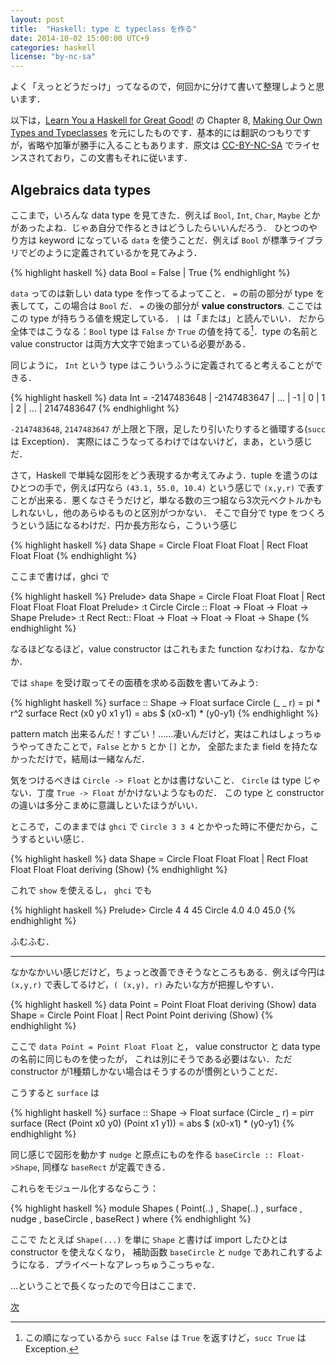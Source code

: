 ```yaml
---
layout: post
title:  "Haskell: type と typeclass を作る"
date: 2014-10-02 15:00:00 UTC+9
categories: haskell
license: "by-nc-sa"
---
```


よく「えっとどうだっけ」ってなるので，何回かに分けて書いて整理しようと思います．

以下は，[Learn You a Haskell for Great Good!](http://learnyouahaskell.com/) の Chapter 8, [Making Our Own Types and Typeclasses](http://learnyouahaskell.com/making-our-own-types-and-typeclasses) を元にしたものです．基本的には翻訳のつもりですが，省略や加筆が勝手に入ることもあります．原文は [CC-BY-NC-SA](http://creativecommons.org/licenses/by-nc-sa/3.0/) でライセンスされており，この文書もそれに従います．

## Algebraics data types

ここまで，いろんな data type を見てきた．例えば `Bool`, `Int`, `Char`, `Maybe` とかがあったよね．じゃあ自分で作るときはどうしたらいいんだろう．
ひとつのやり方は keyword になっている `data` を使うことだ．例えば `Bool` が標準ライブラリでどのように定義されているかを見てみよう．

{% highlight haskell %}
data Bool = False | True
{% endhighlight %}

`data` ってのは新しい data type を作ってるよってこと． `=` の前の部分が type を表してて，この場合は `Bool` だ．
`=` の後の部分が  **value constructors**. ここではこの type が持ちうる値を規定している． `|` は「または」と読んでいい．
だから全体ではこうなる：`Bool` type は `False` か `True` の値を持てる[^bool-succ]．type の名前と value constructor は両方大文字で始まっている必要がある．

同じように， `Int` という type はこういうふうに定義されてると考えることができる．

{% highlight haskell %}
data Int = -2147483648 | -2147483647 | ... | -1 | 0 | 1 | 2 | ... | 2147483647
{% endhighlight %}

`-2147483648`, `2147483647` が上限と下限，足したり引いたりすると循環する(`succ` は Exception)．
実際にはこうなってるわけではないけど，まあ，という感じだ．

さて，Haskell で単純な図形をどう表現するか考えてみよう．tuple を遣うのはひとつの手で，例えば円なら `(43.1, 55.0, 10.4)`
という感じで `(x,y,r)` で表すことが出来る．悪くなさそうだけど，単なる数の三つ組なら3次元ベクトルかもしれないし，他のあらゆるものと区別がつかない．
そこで自分で type をつくろうという話になるわけだ．円か長方形なら，こういう感じ

{% highlight haskell %}
data Shape = Circle Float Float Float | Rect Float Float Float
{% endhighlight %}

ここまで書けば，ghci で

{% highlight haskell %}
Prelude> data Shape = Circle Float Float Float | Rect Float Float Float Float
Prelude> :t Circle
Circle :: Float -> Float -> Float -> Shape
Prelude> :t Rect
Rect:: Float -> Float -> Float -> Float -> Shape
{% endhighlight %}

なるほどなるほど，value constructor はこれもまた function なわけね．なかなか．

では `shape` を受け取ってその面積を求める函数を書いてみよう:

{% highlight haskell %}
surface :: Shape -> Float
surface Circle (_ _ r) = pi * r^2
surface Rect (x0 y0 x1 y1) = abs $ (x0-x1) * (y0-y1)
{% endhighlight %}

pattern match 出来るんだ！すごい！……凄いんだけど，実はこれはしょっちゅうやってきたことで，`False` とか `5` とか `[]` とか，
全部たまたま field を持たなかっただけで，結局は一緒なんだ．

気をつけるべきは `Circle -> Float` とかは書けないこと． `Circle` は type じゃない．丁度 `True -> Float` がかけないようなものだ．
この type と constructor の違いは多分こまめに意識しといたほうがいい．

ところで，このままでは `ghci` で `Circle 3 3 4` とかやった時に不便だから，こうするといい感じ．

{% highlight haskell %}
data Shape = Circle Float Float Float | Rect Float Float Float Float deriving (Show)
{% endhighlight %}

これで `show` を使えるし， `ghci` でも

{% highlight haskell %}
Prelude> Circle 4 4 45
Circle 4.0 4.0 45.0
{% endhighlight %}

ふむふむ．

---

なかなかいい感じだけど，ちょっと改善できそうなところもある．例えば今円は `(x,y,r)` で表してるけど，`( (x,y), r)` みたいな方が把握しやすい．

{% highlight haskell %}
data Point = Point Float Float deriving (Show)
data Shape = Circle Point Float | Rect Point Point deriving (Show)
{% endhighlight %}

ここで `data Point = Point Float Float` と， value constructor と data type の名前に同じものを使ったが，
これは別にそうである必要はない．ただ constructor が1種類しかない場合はそうするのが慣例ということだ．

こうすると `surface` は

{% highlight haskell %}
surface :: Shape -> Float
surface (Circle _ r) = pi*r*r
surface (Rect (Point x0 y0) (Point x1 y1)) = abs $ (x0-x1) * (y0-y1)
{% endhighlight %}

同じ感じで図形を動かす `nudge` と原点にものを作る `baseCircle :: Float->Shape`, 同様な `baseRect` が定義できる．

これらをモジュール化するならこう：

{% highlight haskell  %}
module Shapes
( Point(..)
, Shape(..)
, surface
, nudge
, baseCircle
, baseRect
) where
{% endhighlight %}

ここで たとえば `Shape(...)` を単に `Shape` と書けば import したひとは constructor を使えなくなり，
補助函数 `baseCircle` と `nudge` であれこれするようになる．プライベートなアレっちゅうこっちゃな．

…ということで長くなったので今日はここまで．

[次]({{site.baseurl}}/2014/10/05/learnyouahaskell-making-our-own-types-and-typeclasses-2.html)

[^bool-succ]: この順になっているから `succ False` は `True` を返すけど，`succ True` は Exception.
